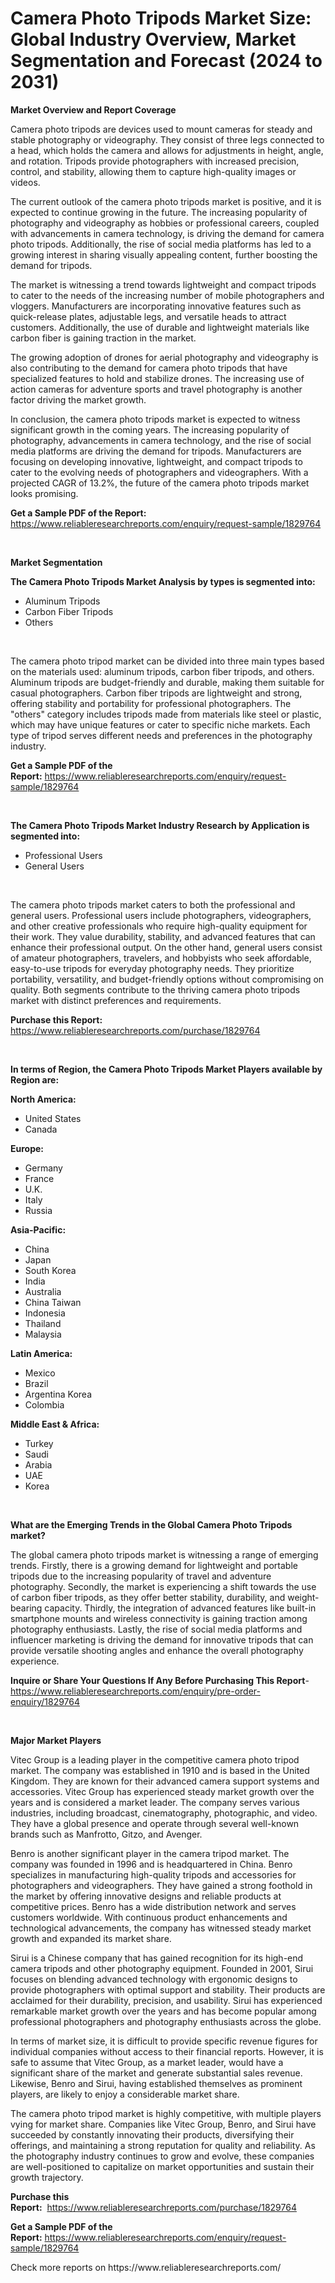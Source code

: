 <p><h1>Camera Photo Tripods Market Size: Global Industry Overview, Market Segmentation and Forecast (2024 to 2031)</h1></p><p><strong>Market Overview and Report Coverage</strong></p>
<p><p>Camera photo tripods are devices used to mount cameras for steady and stable photography or videography. They consist of three legs connected to a head, which holds the camera and allows for adjustments in height, angle, and rotation. Tripods provide photographers with increased precision, control, and stability, allowing them to capture high-quality images or videos.</p><p>The current outlook of the camera photo tripods market is positive, and it is expected to continue growing in the future. The increasing popularity of photography and videography as hobbies or professional careers, coupled with advancements in camera technology, is driving the demand for camera photo tripods. Additionally, the rise of social media platforms has led to a growing interest in sharing visually appealing content, further boosting the demand for tripods.</p><p>The market is witnessing a trend towards lightweight and compact tripods to cater to the needs of the increasing number of mobile photographers and vloggers. Manufacturers are incorporating innovative features such as quick-release plates, adjustable legs, and versatile heads to attract customers. Additionally, the use of durable and lightweight materials like carbon fiber is gaining traction in the market.</p><p>The growing adoption of drones for aerial photography and videography is also contributing to the demand for camera photo tripods that have specialized features to hold and stabilize drones. The increasing use of action cameras for adventure sports and travel photography is another factor driving the market growth.</p><p>In conclusion, the camera photo tripods market is expected to witness significant growth in the coming years. The increasing popularity of photography, advancements in camera technology, and the rise of social media platforms are driving the demand for tripods. Manufacturers are focusing on developing innovative, lightweight, and compact tripods to cater to the evolving needs of photographers and videographers. With a projected CAGR of 13.2%, the future of the camera photo tripods market looks promising.</p></p>
<p><strong>Get a Sample PDF of the Report:</strong> <a href="https://www.reliableresearchreports.com/enquiry/request-sample/1829764">https://www.reliableresearchreports.com/enquiry/request-sample/1829764</a></p>
<p>&nbsp;</p>
<p><strong>Market Segmentation</strong></p>
<p><strong>The Camera Photo Tripods Market Analysis by types is segmented into:</strong></p>
<p><ul><li>Aluminum Tripods</li><li>Carbon Fiber Tripods</li><li>Others</li></ul></p>
<p>&nbsp;</p>
<p><p>The camera photo tripod market can be divided into three main types based on the materials used: aluminum tripods, carbon fiber tripods, and others. Aluminum tripods are budget-friendly and durable, making them suitable for casual photographers. Carbon fiber tripods are lightweight and strong, offering stability and portability for professional photographers. The "others" category includes tripods made from materials like steel or plastic, which may have unique features or cater to specific niche markets. Each type of tripod serves different needs and preferences in the photography industry.</p></p>
<p><strong>Get a Sample PDF of the Report:</strong>&nbsp;<a href="https://www.reliableresearchreports.com/enquiry/request-sample/1829764">https://www.reliableresearchreports.com/enquiry/request-sample/1829764</a></p>
<p>&nbsp;</p>
<p><strong>The Camera Photo Tripods Market Industry Research by Application is segmented into:</strong></p>
<p><ul><li>Professional Users</li><li>General Users</li></ul></p>
<p>&nbsp;</p>
<p><p>The camera photo tripods market caters to both the professional and general users. Professional users include photographers, videographers, and other creative professionals who require high-quality equipment for their work. They value durability, stability, and advanced features that can enhance their professional output. On the other hand, general users consist of amateur photographers, travelers, and hobbyists who seek affordable, easy-to-use tripods for everyday photography needs. They prioritize portability, versatility, and budget-friendly options without compromising on quality. Both segments contribute to the thriving camera photo tripods market with distinct preferences and requirements.</p></p>
<p><strong>Purchase this Report:</strong>&nbsp; <a href="https://www.reliableresearchreports.com/purchase/1829764">https://www.reliableresearchreports.com/purchase/1829764</a></p>
<p>&nbsp;</p>
<p><strong>In terms of Region, the Camera Photo Tripods Market Players available by Region are:</strong></p>
<p>
    <p> <strong> North America: </strong>
        <ul>
            <li>United States</li>
            <li>Canada</li>
        </ul>
        </p> 
    <p> <strong> Europe: </strong>
        <ul>
            <li>Germany</li>
            <li>France</li>
            <li>U.K.</li>
            <li>Italy</li>
            <li>Russia</li>
        </ul>
        </p> 
    <p> <strong> Asia-Pacific: </strong>
        <ul>
            <li>China</li>
            <li>Japan</li>
            <li>South Korea</li>
            <li>India</li>
            <li>Australia</li>
            <li>China Taiwan</li>
            <li>Indonesia</li>
            <li>Thailand</li>
            <li>Malaysia</li>
        </ul>
        </p> 
    <p> <strong> Latin America: </strong>
        <ul>
            <li>Mexico</li>
            <li>Brazil</li>
            <li>Argentina Korea</li>
            <li>Colombia</li>
        </ul>
        </p> 
    <p> <strong> Middle East & Africa: </strong>
        <ul>
            <li>Turkey</li>
            <li>Saudi</li>
            <li>Arabia</li>
            <li>UAE</li>
            <li>Korea</li>
        </ul>
    </p>
    </p>
<p>&nbsp;</p>
<p><strong>What are the Emerging Trends in the Global Camera Photo Tripods market?</strong></p>
<p><p>The global camera photo tripods market is witnessing a range of emerging trends. Firstly, there is a growing demand for lightweight and portable tripods due to the increasing popularity of travel and adventure photography. Secondly, the market is experiencing a shift towards the use of carbon fiber tripods, as they offer better stability, durability, and weight-bearing capacity. Thirdly, the integration of advanced features like built-in smartphone mounts and wireless connectivity is gaining traction among photography enthusiasts. Lastly, the rise of social media platforms and influencer marketing is driving the demand for innovative tripods that can provide versatile shooting angles and enhance the overall photography experience.</p></p>
<p><strong>Inquire or Share Your Questions If Any Before Purchasing This Report</strong>- <a href="https://www.reliableresearchreports.com/enquiry/pre-order-enquiry/1829764">https://www.reliableresearchreports.com/enquiry/pre-order-enquiry/1829764</a></p>
<p>&nbsp;</p>
<p><strong>Major Market Players</strong></p>
<p><p>Vitec Group is a leading player in the competitive camera photo tripod market. The company was established in 1910 and is based in the United Kingdom. They are known for their advanced camera support systems and accessories. Vitec Group has experienced steady market growth over the years and is considered a market leader. The company serves various industries, including broadcast, cinematography, photographic, and video. They have a global presence and operate through several well-known brands such as Manfrotto, Gitzo, and Avenger.</p><p>Benro is another significant player in the camera tripod market. The company was founded in 1996 and is headquartered in China. Benro specializes in manufacturing high-quality tripods and accessories for photographers and videographers. They have gained a strong foothold in the market by offering innovative designs and reliable products at competitive prices. Benro has a wide distribution network and serves customers worldwide. With continuous product enhancements and technological advancements, the company has witnessed steady market growth and expanded its market share.</p><p>Sirui is a Chinese company that has gained recognition for its high-end camera tripods and other photography equipment. Founded in 2001, Sirui focuses on blending advanced technology with ergonomic designs to provide photographers with optimal support and stability. Their products are acclaimed for their durability, precision, and usability. Sirui has experienced remarkable market growth over the years and has become popular among professional photographers and photography enthusiasts across the globe.</p><p>In terms of market size, it is difficult to provide specific revenue figures for individual companies without access to their financial reports. However, it is safe to assume that Vitec Group, as a market leader, would have a significant share of the market and generate substantial sales revenue. Likewise, Benro and Sirui, having established themselves as prominent players, are likely to enjoy a considerable market share.</p><p>The camera photo tripod market is highly competitive, with multiple players vying for market share. Companies like Vitec Group, Benro, and Sirui have succeeded by constantly innovating their products, diversifying their offerings, and maintaining a strong reputation for quality and reliability. As the photography industry continues to grow and evolve, these companies are well-positioned to capitalize on market opportunities and sustain their growth trajectory.</p></p>
<p><strong>Purchase this Report:</strong>&nbsp;&nbsp;<a href="https://www.reliableresearchreports.com/purchase/1829764">https://www.reliableresearchreports.com/purchase/1829764</a></p>
<p></p>
<p><strong>Get a Sample PDF of the Report:</strong>&nbsp;<a href="https://www.reliableresearchreports.com/enquiry/request-sample/1829764">https://www.reliableresearchreports.com/enquiry/request-sample/1829764</a></p>
<p>Check more reports on https://www.reliableresearchreports.com/</p>